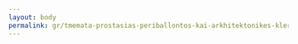 ```yaml
---
layout: body
permalink: gr/tmemata-prostasias-periballontos-kai-arkhitektonikes-kleronomias-lesbou-samou-khiou-kukladon-kai-dodekanesou/
---
```


